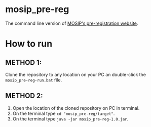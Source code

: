 # mosip_pre-reg
 The command line version of [MOSIP's pre-registration website](https://github.com/darshveer/mosip_pre-reg).

# How to run
## METHOD 1:
 Clone the repository to any location on your PC an double-click the `mosip_pre-reg-run.bat` file.

## METHOD 2:
1. Open the location of the cloned repository on PC in terminal.
2. On the terminal type `cd "mosip_pre-reg/target"`.
3. On the terminal type `java -jar mosip_pre-reg-1.0.jar`.
